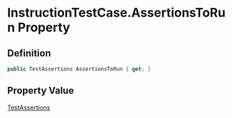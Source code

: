# InstructionTestCase.AssertionsToRun Property
## Definition

```c#
public TestAssertions AssertionsToRun { get; }
```

## Property Value

[TestAssertions](MrKWatkins.EmulatorTestSuites.Z80.Instruction.TestAssertions.md)
